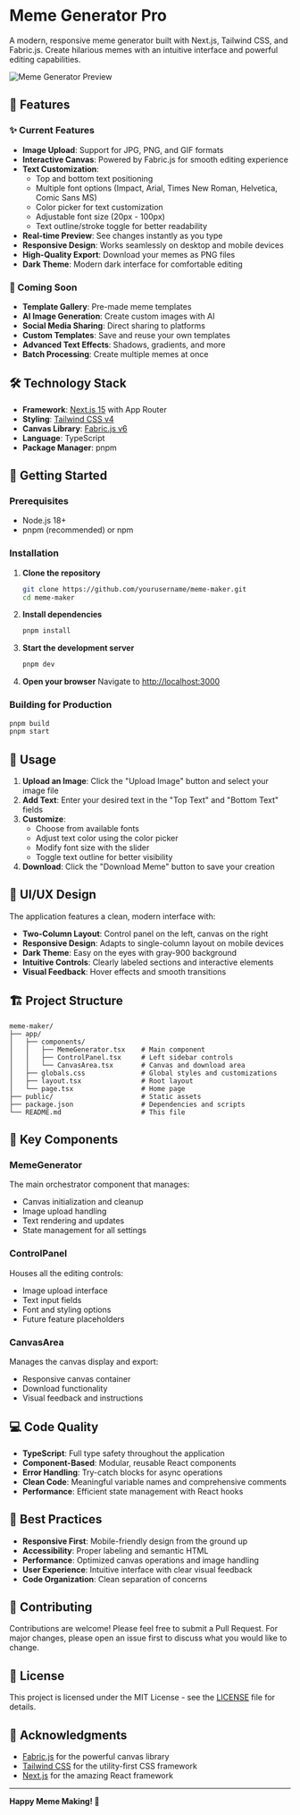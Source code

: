 # Meme Generator Pro

A modern, responsive meme generator built with Next.js, Tailwind CSS, and Fabric.js. Create hilarious memes with an intuitive interface and powerful editing capabilities.

![Meme Generator Preview](https://via.placeholder.com/800x400?text=Meme+Generator+Preview)

## 🚀 Features

### ✨ Current Features

- **Image Upload**: Support for JPG, PNG, and GIF formats
- **Interactive Canvas**: Powered by Fabric.js for smooth editing experience
- **Text Customization**:
  - Top and bottom text positioning
  - Multiple font options (Impact, Arial, Times New Roman, Helvetica, Comic Sans MS)
  - Color picker for text customization
  - Adjustable font size (20px - 100px)
  - Text outline/stroke toggle for better readability
- **Real-time Preview**: See changes instantly as you type
- **Responsive Design**: Works seamlessly on desktop and mobile devices
- **High-Quality Export**: Download your memes as PNG files
- **Dark Theme**: Modern dark interface for comfortable editing

### 🔮 Coming Soon

- **Template Gallery**: Pre-made meme templates
- **AI Image Generation**: Create custom images with AI
- **Social Media Sharing**: Direct sharing to platforms
- **Custom Templates**: Save and reuse your own templates
- **Advanced Text Effects**: Shadows, gradients, and more
- **Batch Processing**: Create multiple memes at once

## 🛠️ Technology Stack

- **Framework**: [Next.js 15](https://nextjs.org/) with App Router
- **Styling**: [Tailwind CSS v4](https://tailwindcss.com/)
- **Canvas Library**: [Fabric.js v6](https://fabricjs.com/)
- **Language**: TypeScript
- **Package Manager**: pnpm

## 🚀 Getting Started

### Prerequisites

- Node.js 18+ 
- pnpm (recommended) or npm

### Installation

1. **Clone the repository**
   ```bash
   git clone https://github.com/yourusername/meme-maker.git
   cd meme-maker
   ```

2. **Install dependencies**
   ```bash
   pnpm install
   ```

3. **Start the development server**
   ```bash
   pnpm dev
   ```

4. **Open your browser**
   Navigate to [http://localhost:3000](http://localhost:3000)

### Building for Production

```bash
pnpm build
pnpm start
```

## 📱 Usage

1. **Upload an Image**: Click the "Upload Image" button and select your image file
2. **Add Text**: Enter your desired text in the "Top Text" and "Bottom Text" fields
3. **Customize**: 
   - Choose from available fonts
   - Adjust text color using the color picker
   - Modify font size with the slider
   - Toggle text outline for better visibility
4. **Download**: Click the "Download Meme" button to save your creation

## 🎨 UI/UX Design

The application features a clean, modern interface with:

- **Two-Column Layout**: Control panel on the left, canvas on the right
- **Responsive Design**: Adapts to single-column layout on mobile devices
- **Dark Theme**: Easy on the eyes with gray-900 background
- **Intuitive Controls**: Clearly labeled sections and interactive elements
- **Visual Feedback**: Hover effects and smooth transitions

## 🏗️ Project Structure

```
meme-maker/
├── app/
│   ├── components/
│   │   ├── MemeGenerator.tsx    # Main component
│   │   ├── ControlPanel.tsx     # Left sidebar controls
│   │   └── CanvasArea.tsx       # Canvas and download area
│   ├── globals.css              # Global styles and customizations
│   ├── layout.tsx               # Root layout
│   └── page.tsx                 # Home page
├── public/                      # Static assets
├── package.json                 # Dependencies and scripts
└── README.md                    # This file
```

## 🔧 Key Components

### MemeGenerator
The main orchestrator component that manages:
- Canvas initialization and cleanup
- Image upload handling
- Text rendering and updates
- State management for all settings

### ControlPanel
Houses all the editing controls:
- Image upload interface
- Text input fields
- Font and styling options
- Future feature placeholders

### CanvasArea
Manages the canvas display and export:
- Responsive canvas container
- Download functionality
- Visual feedback and instructions

## 💻 Code Quality

- **TypeScript**: Full type safety throughout the application
- **Component-Based**: Modular, reusable React components
- **Error Handling**: Try-catch blocks for async operations
- **Clean Code**: Meaningful variable names and comprehensive comments
- **Performance**: Efficient state management with React hooks

## 🎯 Best Practices

- **Responsive First**: Mobile-friendly design from the ground up
- **Accessibility**: Proper labeling and semantic HTML
- **Performance**: Optimized canvas operations and image handling
- **User Experience**: Intuitive interface with clear visual feedback
- **Code Organization**: Clean separation of concerns

## 🤝 Contributing

Contributions are welcome! Please feel free to submit a Pull Request. For major changes, please open an issue first to discuss what you would like to change.

## 📄 License

This project is licensed under the MIT License - see the [LICENSE](LICENSE) file for details.

## 🙏 Acknowledgments

- [Fabric.js](https://fabricjs.com/) for the powerful canvas library
- [Tailwind CSS](https://tailwindcss.com/) for the utility-first CSS framework
- [Next.js](https://nextjs.org/) for the amazing React framework

---

**Happy Meme Making! 🎉**
